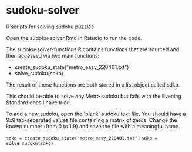 # sudoku-solver
R scripts for solving sudoku puzzles

Open the sudoku-solver.Rmd in Rstudio to run the code.

The sudoku-solver-functions.R contains functions that are sourced and then accessed via two main functions:
* create_sudoku_state("metro_easy_220401.txt")
* solve_sudoku(sdko)

The result of these functions are both stored in a list object called sdko.

This should be able to solve any Metro sudoku but fails with the Evening Standard ones I have tried.

To add a new sudoku, open the 'blank' sudoku text file. You should have a 9x9 tab-separated values file containing a matrix of zeros. Change the known number (from 0 to 1:9) and save the file with a meaningful name. 

`sdko = create_sudoku_state("metro_easy_220401.txt")`
`sdko = solve_sudoku(sdko)`


